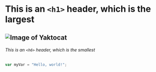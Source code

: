 # This is an `<h1>` header, which is the largest

## ![Image of Yaktocat](https://octodex.github.com/images/yaktocat.png)

###### This is an `<h6>` header, which is the smallest

``` javascript
var myVar = "Hello, world!";
```

